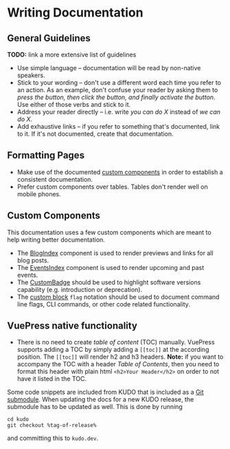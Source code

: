# Writing Documentation

## General Guidelines

**TODO:** link a more extensive list of guidelines

* Use simple language – documentation will be read by non-native speakers. 
* Stick to your wording – don't use a different word each time you refer to an action.
  As an example, don't confuse your reader by asking them to _press the button, then click the button, and finally activate the button_. Use either of those verbs and stick to it.
* Address your reader directly – i.e. write _you can do X_ instead of _we can do X_.
* Add exhaustive links – if you refer to something that's documented, link to it. If it's not documented, create that documentation.

## Formatting Pages

* Make use of the documented [custom components](#custom-components) in order to establish a consistent documentation.
* Prefer custom components over tables. Tables don't render well on mobile phones.

## Custom Components

This documentation uses a few custom components which are meant to help writing better documentation.

- The [BlogIndex](blog-index.md) component is used to render previews and links for all blog posts.
- The [EventsIndex](events-index.md) component is used to render upcoming and past events.
- The [CustomBadge](custom-badge.md) should be used to highlight software versions capability (e.g. introduction or deprecation).
- The [custom block](custom-blocks.md) `flag` notation should be used to document command line flags, CLI commands, or other code related functionality.

## VuePress native functionality

- There is no need to create _table of content_ (TOC) manually. VuePress supports adding a TOC by simply adding a `[[toc]]` at the according position. The `[[toc]]` will render h2 and h3 headers. **Note:** if you want to accompany the TOC with a header _Table of Contents_, then you need to format this header with plain html `<h2>Your Header</h2>` on order to not have it listed in the TOC.

Some code snippets are included from KUDO that is included as a [Git submodule](https://git-scm.com/docs/git-submodule). When updating the docs for a new KUDO release, the submodule has to be updated as well. This is done by running
```
cd kudo
git checkout %tag-of-release%
```
and committing this to `kudo.dev`.
